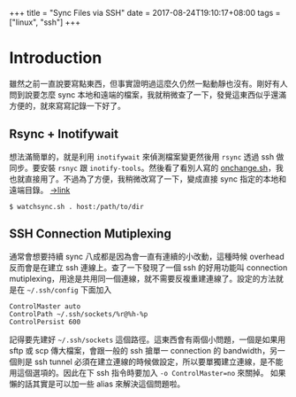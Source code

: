+++
title = "Sync Files via SSH"
date = 2017-08-24T19:10:17+08:00
tags = ["linux", "ssh"]
+++

# Introduction

雖然之前一直說要寫點東西，但事實證明過這麼久仍然一點動靜也沒有。剛好有人問到說要怎麼 sync 本地和遠端的檔案，我就稍微查了一下，發覺這東西似乎還滿方便的，就來寫寫記錄一下好了。

<!--more-->

## Rsync + Inotifywait

想法滿簡單的，就是利用 `inotifywait` 來偵測檔案變更然後用 `rsync` 透過 ssh 做同步。要安裝 `rsnyc` 跟 `inotify-tools`。然後看了看別人寫的 [onchange.sh][onchange.sh]，我也就直接用了。不過為了方便，我稍微改寫了一下，變成直接 sync 指定的本地和遠端目錄。
[→link](https://gist.github.com/leomao/aa8b96a636a103fec063483c68ad7bac)
```console
$ watchsync.sh . host:/path/to/dir
```

## SSH Connection Mutiplexing

通常會想要持續 sync 八成都是因為會一直有連續的小改動，這種時候 overhead 反而會是在建立 ssh 連線上。查了一下發現了一個 ssh 的好用功能叫 connection mutiplexing，用途是共用同一個連線，就不需要反複重建連線了。設定的方法就是在 `~/.ssh/config` 下面加入
```
ControlMaster auto
ControlPath ~/.ssh/sockets/%r@%h-%p
ControlPersist 600
```

記得要先建好 `~/.ssh/sockets` 這個路徑。這東西會有兩個小問題，一個是如果用 sftp 或 scp 傳大檔案，會跟一般的 ssh 搶單一 connection 的 bandwidth，另一個則是 ssh tunnel 必須在建立連線的時候做設定，所以要單獨建立連線，是不能用這個選項的。因此在下 ssh 指令時要加入 `-o ControlMaster=no` 來關掉。
如果懶的話其實是可以加一些 alias 來解決這個問題啦。

[onchange.sh]: https://gist.github.com/evgenius/6019316

[modeline]: # ( vim: set cc=0 tw=0: )
